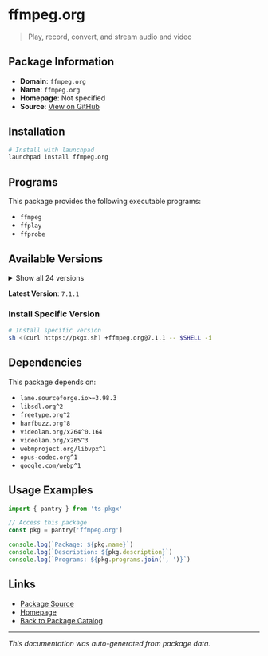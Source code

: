 # ffmpeg.org

> Play, record, convert, and stream audio and video

## Package Information

- **Domain**: `ffmpeg.org`
- **Name**: `ffmpeg.org`
- **Homepage**: Not specified
- **Source**: [View on GitHub](https://github.com/pkgxdev/pantry/tree/main/projects/ffmpeg.org/package.yml)

## Installation

```bash
# Install with launchpad
launchpad install ffmpeg.org
```

## Programs

This package provides the following executable programs:

- `ffmpeg`
- `ffplay`
- `ffprobe`

## Available Versions

<details>
<summary>Show all 24 versions</summary>

- `7.1.1`, `7.1.0`, `7.0.2`, `7.0.1`, `7.0.0`
- `6.1.2`, `6.1.1`, `6.1.0`, `6.0.1`, `6.0.0`
- `5.1.6`, `5.1.5`, `5.1.4`, `5.1.2`, `4.4.6`
- `4.4.5`, `4.3.9`, `4.3.8`, `4.3.7`, `4.2.11`
- `4.2.10`, `4.1.11`, `3.4.14`, `3.4.13`

</details>

**Latest Version**: `7.1.1`

### Install Specific Version

```bash
# Install specific version
sh <(curl https://pkgx.sh) +ffmpeg.org@7.1.1 -- $SHELL -i
```

## Dependencies

This package depends on:

- `lame.sourceforge.io>=3.98.3`
- `libsdl.org^2`
- `freetype.org^2`
- `harfbuzz.org^8`
- `videolan.org/x264^0.164`
- `videolan.org/x265^3`
- `webmproject.org/libvpx^1`
- `opus-codec.org^1`
- `google.com/webp^1`

## Usage Examples

```typescript
import { pantry } from 'ts-pkgx'

// Access this package
const pkg = pantry['ffmpeg.org']

console.log(`Package: ${pkg.name}`)
console.log(`Description: ${pkg.description}`)
console.log(`Programs: ${pkg.programs.join(', ')}`)
```

## Links

- [Package Source](https://github.com/pkgxdev/pantry/tree/main/projects/ffmpeg.org/package.yml)
- [Homepage](#)
- [Back to Package Catalog](../../package-catalog.md)

---

*This documentation was auto-generated from package data.*
